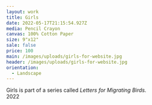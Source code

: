 ```yaml
---
layout: work
title: Girls
date: 2022-05-17T21:15:54.927Z
media: Pencil Crayon
canvas: 100% Cotton Paper
size: 9"x12"
sale: false
price: 100
main: /images/uploads/girls-for-website.jpg
header: /images/uploads/girls-for-website.jpg
orientation:
  - Landscape
---
```

Girls is part of a series called *Letters for Migrating Birds.*\
2022
